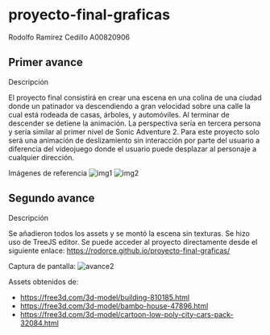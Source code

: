 # proyecto-final-graficas
Rodolfo Ramírez Cedillo A00820906

## Primer avance

Descripción

El proyecto final consistirá en crear una escena en una colina de una ciudad donde un patinador va 
descendiendo a gran velocidad sobre una calle la cual está rodeada de casas, árboles, y automóviles. 
Al terminar de descender se detiene la animación.
La perspectiva sería en tercera persona y sería similar al primer nivel de Sonic Adventure 2. Para 
este proyecto solo será una animación de deslizamiento sin interacción por parte del usuario a 
diferencia del videojuego donde el usuario puede desplazar al personaje a cualquier dirección.

Imágenes de referencia
![img1](https://i.ytimg.com/vi/OEg2030YhcU/hqdefault.jpg)
![img2](https://static.wikia.nocookie.net/sonic/images/a/a2/GSNP8P-24.png/revision/latest?cb=20170401175205)


## Segundo avance

Descripción

Se añadieron todos los assets y se montó la escena sin texturas. Se hizo uso de TreeJS editor. 
Se puede acceder al proyecto directamente desde el siguiente enlace: https://rodorce.github.io/proyecto-final-graficas/

Captura de pantalla:
![avance2](https://raw.githubusercontent.com/rodorce/proyecto-final-graficas/main/screenshots/avance2.PNG)

Assets obtenidos de:
- https://free3d.com/3d-model/building-810185.html
- https://free3d.com/3d-model/bambo-house-47896.html
- https://free3d.com/3d-model/cartoon-low-poly-city-cars-pack-32084.html
